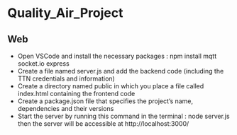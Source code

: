 # Quality_Air_Project

## Web

- Open VSCode and install the necessary packages : npm install mqtt socket.io express
- Create a file named server.js and add the backend code (including the TTN credentials and information)
- Create a directory named public in which you place a file called index.html containing the frontend code
- Create a package.json file that specifies the project’s name, dependencies and their versions
- Start the server by running this command in the terminal : node server.js then the server will be accessible at http://localhost:3000/
